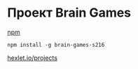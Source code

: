 # Проект Brain Games

[npm](https://www.npmjs.com/package/brain-games-s216)

`npm install -g brain-games-s216`

[hexlet.io/projects](https://ru.hexlet.io/projects)